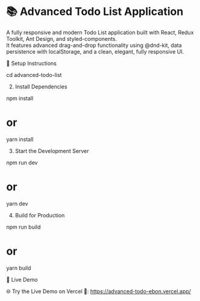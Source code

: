 # 📚 Advanced Todo List Application

A fully responsive and modern Todo List application built with React, Redux Toolkit, Ant Design, and styled-components.  
It features advanced drag-and-drop functionality using @dnd-kit, data persistence with localStorage, and a clean, elegant, fully responsive UI.

🚀 Setup Instructions

cd advanced-todo-list

2. Install Dependencies

npm install

# or

yarn install

3. Start the Development Server

npm run dev

# or

yarn dev

4. Build for Production

npm run build

# or

yarn build

📡 Live Demo

🌐 Try the Live Demo on Vercel 🚀: https://advanced-todo-ebon.vercel.app/
